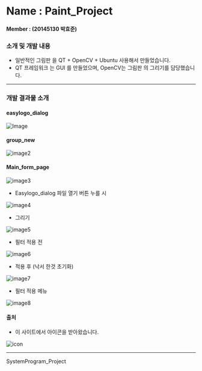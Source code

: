 # Name : Paint_Project

#### Member : (20145130 박효준)

### 소개 및 개발 내용

- 일반적인 그림판 을 QT + OpenCV + Ubuntu  사용해서 만들었습니다.
- QT 프레임워크 는 GUI 를 만들었으며, OpenCV는 그림판 의 그리기를 담당했습니다.

------

### 개발 결과물 소개

#### easylogo_dialog 

![Image](./output/image/N1.png)



#### group_new 

![image2](.\output\image\N2.png)

#### Main_form_page

![image3](.\output\image\N3.png)

- Easylogo_dialog 파일 열기 버튼 누를 시

![image4](.\output\image\N4.png)

- 그리기 

![image5](.\output\image\N5.png)

- 필터 적용 전

![image6](.\output\image\N6.png)

- 적용 후 (낙서 한것 초기화)

![image7](.\output\image\N7.png)

- 필터 적용 메뉴

![image8](.\output\image\N8.png)

#### 출처

- 이 사이트에서 아이콘을 받아왔습니다.

![icon](./Main/image/Copyright.png)

------

SystemProgram_Project
